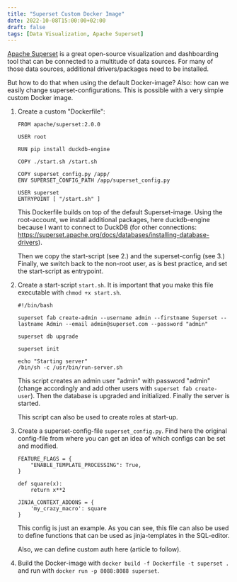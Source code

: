 ```yaml
---
title: "Superset Custom Docker Image"
date: 2022-10-08T15:00:00+02:00
draft: false
tags: [Data Visualization, Apache Superset]
---
```


[Apache Superset](https://superset.apache.org) is a great open-source visualization and dashboarding tool that can be connected to a multitude of data sources. For many of those data sources, additional drivers/packages need to be installed. 

But how to do that when using the default Docker-image? Also: how can we easily change superset-configurations. This is possible with a very simple custom Docker image.

1. Create a custom "Dockerfile":
    ```
    FROM apache/superset:2.0.0

    USER root

    RUN pip install duckdb-engine

    COPY ./start.sh /start.sh

    COPY superset_config.py /app/
    ENV SUPERSET_CONFIG_PATH /app/superset_config.py

    USER superset
    ENTRYPOINT [ "/start.sh" ]
    ```
    This Dockerfile builds on top of the default Superset-image. Using the root-account, we install additional packages, here duckdb-engine because I want to connect to DuckDB (for other connections: https://superset.apache.org/docs/databases/installing-database-drivers).

    Then we copy the start-script (see 2.) and the superset-config (see 3.) Finally, we switch back to the non-root user, as is best practice, and set the start-script as entrypoint.

2. Create a start-script `start.sh`. It is important that you make this file executable with `chmod +x start.sh`.
    ```
    #!/bin/bash

    superset fab create-admin --username admin --firstname Superset --lastname Admin --email admin@superset.com --password "admin"

    superset db upgrade

    superset init

    echo "Starting server"
    /bin/sh -c /usr/bin/run-server.sh
    ```
    This script creates an admin user "admin" with password "admin" (change accordingly and add other users with `superset fab create-user`). Then the database is upgraded and initialized. Finally the server is started.

    This script can also be used to create roles at start-up.

3. Create a superset-config-file `superset_config.py`. Find here the original config-file from where you can get an idea of which configs can be set and modified.
    ```
    FEATURE_FLAGS = {
        "ENABLE_TEMPLATE_PROCESSING": True,
    }

    def square(x):
        return x**2
    
    JINJA_CONTEXT_ADDONS = {
        'my_crazy_macro': square
    }
    ```
    This config is just an example. As you can see, this file can also be used to define functions that can be used as jinja-templates in the SQL-editor.

    Also, we can define custom auth here (article to follow).

4. Build the Docker-image with `docker build -f Dockerfile -t superset .` and run with `docker run -p 8088:8088 superset`.
   